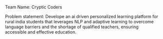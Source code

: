 Team Name: Cryptic Coders

Problem statement: Develope an ai driven personalized learning platform for rural india students that leverages NLP and adaptive learning to overcome language barriers and the shortage of qualified teachers, ensuring accessible and effective education.